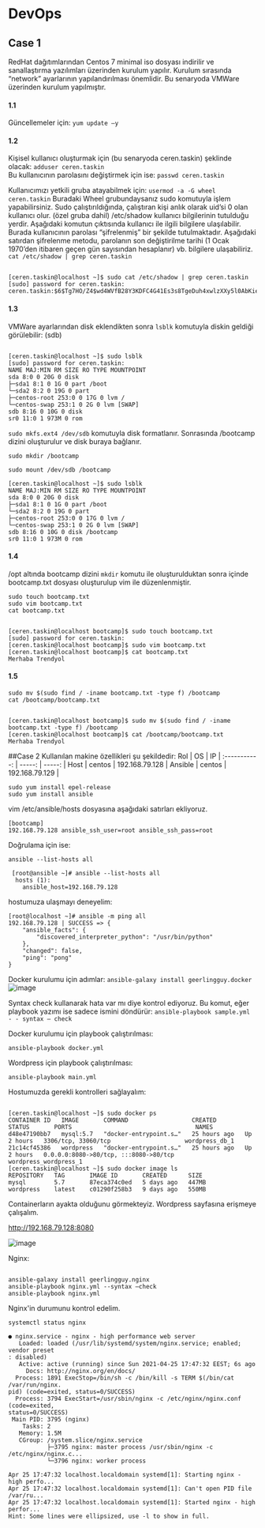 # DevOps
## Case 1
RedHat dağıtımlarından Centos 7 minimal iso dosyası indirilir ve sanallaştırma yazılımları üzerinden kurulum yapılır. Kurulum sırasında “network” ayarlarının yapılandırılması önemlidir.  Bu senaryoda VMWare üzerinden kurulum yapılmıştır. 
#### 1.1
Güncellemeler için: 
`yum update –y`
#### 1.2
Kişisel kullanıcı oluşturmak için (bu senaryoda ceren.taskin) şeklinde olacak:
`adduser ceren.taskin`  
Bu kullanıcının parolasını değiştirmek için ise: 
`passwd ceren.taskin`

Kullanıcımızı yetkili gruba atayabilmek için: 
`usermod -a -G wheel ceren.taskin`
Buradaki Wheel grubundaysanız sudo komutuyla işlem yapabilirsiniz. Sudo çalıştırıldığında, çalıştıran kişi anlık olarak uid’si 0 olan kullanıcı olur. (özel gruba dahil) 
/etc/shadow kullanıcı bilgilerinin tutulduğu yerdir. Aşağıdaki komutun çıktısında kullanıcı ile ilgili bilgilere ulaşılabilir. Burada kullanıcının parolası “şifrelenmiş” bir şekilde tutulmaktadır. Aşağıdaki satırdan şifrelenme metodu, parolanın son değiştirilme tarihi (1 Ocak 1970’den itibaren geçen gün sayısından hesaplanır) vb. bilgilere ulaşabiliriz. 
`cat /etc/shadow | grep ceren.taskin` 
```

[ceren.taskin@localhost ~]$ sudo cat /etc/shadow | grep ceren.taskin
[sudo] password for ceren.taskin:
ceren.taskin:$6$Tg7HO/Z4$wd4WVfB28Y3KDFC4G41Es3s8TgeDuh4xwlzXXy5l0AbKiesKVJmxif/BvCdeQXmAHNPZZI2xSKgnf.p9rALOa0:18741:0:99999:7:::
```

#### 1.3
VMWare ayarlarından disk eklendikten sonra `lsblk` komutuyla diskin geldiği görülebilir: (sdb)
```

[ceren.taskin@localhost ~]$ sudo lsblk
[sudo] password for ceren.taskin:
NAME MAJ:MIN RM SIZE RO TYPE MOUNTPOINT
sda 8:0 0 20G 0 disk
├─sda1 8:1 0 1G 0 part /boot
└─sda2 8:2 0 19G 0 part
├─centos-root 253:0 0 17G 0 lvm /
└─centos-swap 253:1 0 2G 0 lvm [SWAP]
sdb 8:16 0 10G 0 disk
sr0 11:0 1 973M 0 rom
```

 `sudo mkfs.ext4 /dev/sdb` komutuyla disk formatlanır. Sonrasında /bootcamp dizini oluşturulur ve disk buraya bağlanır. 

 ```
 sudo mkdir /bootcamp  

 sudo mount /dev/sdb /bootcamp 
 ```
 ```
[ceren.taskin@localhost ~]$ sudo lsblk
NAME MAJ:MIN RM SIZE RO TYPE MOUNTPOINT
sda 8:0 0 20G 0 disk
├─sda1 8:1 0 1G 0 part /boot
└─sda2 8:2 0 19G 0 part
├─centos-root 253:0 0 17G 0 lvm /
└─centos-swap 253:1 0 2G 0 lvm [SWAP]
sdb 8:16 0 10G 0 disk /bootcamp
sr0 11:0 1 973M 0 rom
```

#### 1.4
/opt altında bootcamp dizini `mkdir` komutu ile oluşturulduktan sonra içinde bootcamp.txt dosyası oluşturulup vim ile düzenlenmiştir. 
 ```
sudo touch bootcamp.txt
sudo vim bootcamp.txt
cat bootcamp.txt
```
 ```

[ceren.taskin@localhost bootcamp]$ sudo touch bootcamp.txt
[sudo] password for ceren.taskin:
[ceren.taskin@localhost bootcamp]$ sudo vim bootcamp.txt
[ceren.taskin@localhost bootcamp]$ cat bootcamp.txt
Merhaba Trendyol
```


#### 1.5 
 ```
sudo mv $(sudo find / -iname bootcamp.txt -type f) /bootcamp
cat /bootcamp/bootcamp.txt
 ```
```

[ceren.taskin@localhost bootcamp]$ sudo mv $(sudo find / -iname bootcamp.txt -type f) /bootcamp
[ceren.taskin@localhost bootcamp]$ cat /bootcamp/bootcamp.txt
Merhaba Trendyol
```

##Case 2 
Kullanılan makine özellikleri şu şekildedir: 
  Rol           |  OS    | IP             | 
  :-----------: | -----: | -----:         |
  Host          | centos | 192.168.79.128 |
  Ansible       | centos | 192.168.79.129 |
```
sudo yum install epel-release
sudo yum install ansible
``` 
vim /etc/ansible/hosts dosyasına aşağıdaki satırları ekliyoruz. 
``` 
[bootcamp]
192.168.79.128 ansible_ssh_user=root ansible_ssh_pass=root 
```
Doğrulama için ise:  

`ansible --list-hosts all`
``` 
 [root@ansible ~]# ansible --list-hosts all
  hosts (1):
    ansible_host=192.168.79.128  
``` 
hostumuza ulaşmayı deneyelim:
```
[root@localhost ~]# ansible -m ping all
192.168.79.128 | SUCCESS => {
    "ansible_facts": {
        "discovered_interpreter_python": "/usr/bin/python"
    },
    "changed": false,
    "ping": "pong"
}
```

Docker kurulumu için adımlar: 
`ansible-galaxy install geerlingguy.docker`
![image](https://user-images.githubusercontent.com/33395649/115997718-e6530f00-a5ec-11eb-9c2b-183e860b4c7f.png)

Syntax check kullanarak hata var mı diye kontrol ediyoruz. Bu komut, eğer playbook yazımı ise sadece ismini döndürür: `ansible-playbook sample.yml - - syntax – check `

Docker kurulumu için playbook çalıştırılması: 

`ansible-playbook docker.yml`

Wordpress için playbook çalıştırılması: 

`ansible-playbook main.yml` 

Hostumuzda gerekli kontrolleri sağlayalım: 

```

[ceren.taskin@localhost ~]$ sudo docker ps
CONTAINER ID   IMAGE       COMMAND                  CREATED        STATUS       PORTS                                   NAMES
d48e47190bb7   mysql:5.7   "docker-entrypoint.s…"   25 hours ago   Up 2 hours   3306/tcp, 33060/tcp                     wordpress_db_1
21c14cf45386   wordpress   "docker-entrypoint.s…"   25 hours ago   Up 2 hours   0.0.0.0:8080->80/tcp, :::8080->80/tcp   wordpress_wordpress_1
[ceren.taskin@localhost ~]$ sudo docker image ls
REPOSITORY   TAG       IMAGE ID       CREATED      SIZE
mysql        5.7       87eca374c0ed   5 days ago   447MB
wordpress    latest    c01290f258b3   9 days ago   550MB

```
Containerların ayakta olduğunu görmekteyiz. Wordpress sayfasına erişmeye çalışalım. 

http://192.168.79.128:8080  

![image](https://user-images.githubusercontent.com/33395649/115997910-8dd04180-a5ed-11eb-8ef9-6e63dcab5f13.png)

Nginx: 
```

ansible-galaxy install geerlingguy.nginx
ansible-playbook nginx.yml --syntax –check 
ansible-playbook nginx.yml 
```
Nginx'in durumunu kontrol edelim. 

`systemctl status nginx`

```
● nginx.service - nginx - high performance web server
   Loaded: loaded (/usr/lib/systemd/system/nginx.service; enabled; vendor preset                                                                                                                                   : disabled)
   Active: active (running) since Sun 2021-04-25 17:47:32 EEST; 6s ago
     Docs: http://nginx.org/en/docs/
  Process: 1891 ExecStop=/bin/sh -c /bin/kill -s TERM $(/bin/cat /var/run/nginx.                                                                                                                                   pid) (code=exited, status=0/SUCCESS)
  Process: 3794 ExecStart=/usr/sbin/nginx -c /etc/nginx/nginx.conf (code=exited,                                                                                                                                    status=0/SUCCESS)
 Main PID: 3795 (nginx)
    Tasks: 2
   Memory: 1.5M
   CGroup: /system.slice/nginx.service
           ├─3795 nginx: master process /usr/sbin/nginx -c /etc/nginx/nginx.c...
           └─3796 nginx: worker process

Apr 25 17:47:32 localhost.localdomain systemd[1]: Starting nginx - high perfo...
Apr 25 17:47:32 localhost.localdomain systemd[1]: Can't open PID file /var/ru...
Apr 25 17:47:32 localhost.localdomain systemd[1]: Started nginx - high perfor...
Hint: Some lines were ellipsized, use -l to show in full.
```

